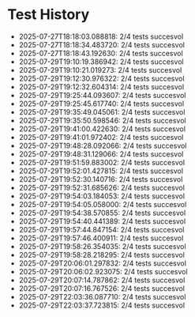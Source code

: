 # Test History

- 2025-07-27T18:18:03.088818: 2/4 tests succesvol
- 2025-07-27T18:18:34.483720: 2/4 tests succesvol
- 2025-07-27T18:18:43.192630: 2/4 tests succesvol
- 2025-07-29T19:10:19.386942: 2/4 tests succesvol
- 2025-07-29T19:10:21.019273: 2/4 tests succesvol
- 2025-07-29T19:12:30.976322: 2/4 tests succesvol
- 2025-07-29T19:12:32.604314: 2/4 tests succesvol
- 2025-07-29T19:25:44.093607: 2/4 tests succesvol
- 2025-07-29T19:25:45.617740: 2/4 tests succesvol
- 2025-07-29T19:35:49.045061: 2/4 tests succesvol
- 2025-07-29T19:35:50.598546: 2/4 tests succesvol
- 2025-07-29T19:41:00.422630: 2/4 tests succesvol
- 2025-07-29T19:41:01.972402: 2/4 tests succesvol
- 2025-07-29T19:48:28.092066: 2/4 tests succesvol
- 2025-07-29T19:48:31.129066: 2/4 tests succesvol
- 2025-07-29T19:51:59.883002: 2/4 tests succesvol
- 2025-07-29T19:52:01.427815: 2/4 tests succesvol
- 2025-07-29T19:52:30.140716: 2/4 tests succesvol
- 2025-07-29T19:52:31.685626: 2/4 tests succesvol
- 2025-07-29T19:54:03.184053: 2/4 tests succesvol
- 2025-07-29T19:54:05.058000: 2/4 tests succesvol
- 2025-07-29T19:54:38.570855: 2/4 tests succesvol
- 2025-07-29T19:54:40.441389: 2/4 tests succesvol
- 2025-07-29T19:57:44.847154: 2/4 tests succesvol
- 2025-07-29T19:57:46.400911: 2/4 tests succesvol
- 2025-07-29T19:58:26.354035: 2/4 tests succesvol
- 2025-07-29T19:58:28.218295: 2/4 tests succesvol
- 2025-07-29T20:06:01.297832: 2/4 tests succesvol
- 2025-07-29T20:06:02.923075: 2/4 tests succesvol
- 2025-07-29T20:07:14.787862: 2/4 tests succesvol
- 2025-07-29T20:07:16.767526: 2/4 tests succesvol
- 2025-07-29T22:03:36.087710: 2/4 tests succesvol
- 2025-07-29T22:03:37.723815: 2/4 tests succesvol
